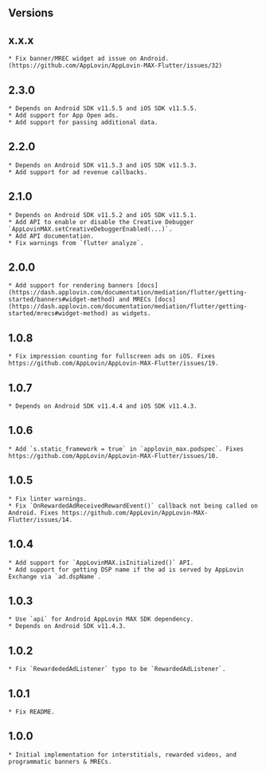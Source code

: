 ## Versions

## x.x.x
    * Fix banner/MREC widget ad issue on Android. (https://github.com/AppLovin/AppLovin-MAX-Flutter/issues/32)
## 2.3.0
    * Depends on Android SDK v11.5.5 and iOS SDK v11.5.5.
    * Add support for App Open ads.
    * Add support for passing additional data.
## 2.2.0
    * Depends on Android SDK v11.5.3 and iOS SDK v11.5.3.
    * Add support for ad revenue callbacks.
## 2.1.0
    * Depends on Android SDK v11.5.2 and iOS SDK v11.5.1.
    * Add API to enable or disable the Creative Debugger `AppLovinMAX.setCreativeDebuggerEnabled(...)`.
    * Add API documentation.
    * Fix warnings from `flutter analyze`.
## 2.0.0
    * Add support for rendering banners [docs](https://dash.applovin.com/documentation/mediation/flutter/getting-started/banners#widget-method) and MRECs [docs](https://dash.applovin.com/documentation/mediation/flutter/getting-started/mrecs#widget-method) as widgets.
## 1.0.8
    * Fix impression counting for fullscreen ads on iOS. Fixes https://github.com/AppLovin/AppLovin-MAX-Flutter/issues/19.
## 1.0.7
    * Depends on Android SDK v11.4.4 and iOS SDK v11.4.3.
## 1.0.6
    * Add `s.static_framework = true` in `applovin_max.podspec`. Fixes https://github.com/AppLovin/AppLovin-MAX-Flutter/issues/10.
## 1.0.5
    * Fix linter warnings.
    * Fix `OnRewardedAdReceivedRewardEvent()` callback not being called on Android. Fixes https://github.com/AppLovin/AppLovin-MAX-Flutter/issues/14.
## 1.0.4
    * Add support for `AppLovinMAX.isInitialized()` API.
    * Add support for getting DSP name if the ad is served by AppLovin Exchange via `ad.dspName`.
## 1.0.3
    * Use `api` for Android AppLovin MAX SDK dependency.
    * Depends on Android SDK v11.4.3. 
## 1.0.2
    * Fix `RewardededAdListener` typo to be `RewardedAdListener`.
## 1.0.1
    * Fix README.
## 1.0.0
    * Initial implementation for interstitials, rewarded videos, and programmatic banners & MRECs.
